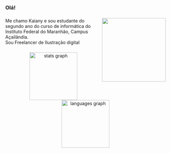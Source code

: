 <h3 align="left">Olá!</h3>

###

<img align="right" height="200" src="https://i.pinimg.com/736x/ef/9c/b8/ef9cb86da80be83dae14c6b55d7998f3.jpg"  />

###

<p align="left">Me chamo Kaiany e sou estudante do segundo ano do curso de informática do Instituto Federal do Maranhão,  Campus Açailândia.<br>Sou Freelancer de Ilustração digital</p>

###

<div align="center">
  <img src="https://github-readme-stats.vercel.app/api?username=kaiiaa&hide_title=true&hide_rank=false&show_icons=true&include_all_commits=true&count_private=true&disable_animations=false&theme=github_dark&locale=pt-br&hide_border=true&order=1" height="150" alt="stats graph"  />
  <img src="https://github-readme-stats.vercel.app/api/top-langs?username=kaiiaa&locale=pt-br&hide_title=false&layout=compact&card_width=320&langs_count=9&theme=github_dark&hide_border=true&order=2&custom_title=Linguagens" height="150" alt="languages graph"  />
</div>

###
</div>

###
###

<br clear="both">


###
